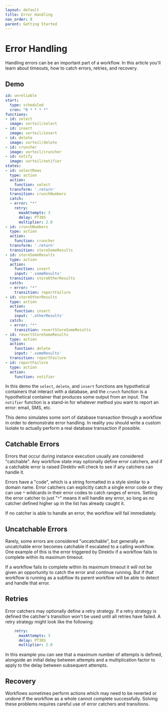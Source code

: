 ```yaml
---
layout: default
title: Error Handling
nav_order: 8
parent: Getting Started
---
```


# Error Handling 


Handling errors can be an important part of a workflow. In this article you'll learn about timeouts, how to catch errors, retries, and recovery. 

## Demo 

```yaml 
id: unreliable
start:
  type: scheduled
  cron: "0 * * * *"
functions:
- id: select
  image: vorteil/select
- id: insert
  image: vorteil/insert
- id: delete
  image: vorteil/delete
- id: cruncher
  image: vorteil/cruncher
- id: notify
  image: vorteil/notifier
states:
- id: selectRows
  type: action
  action:
    function: select
  transform: '.return'
  transition: crunchNumbers
  catch:
  - error: "*"
    retry:
      maxAttempts: 3
      delay: PT30S
      multiplier: 2.0
- id: crunchNumbers
  type: action
  action: 
    function: cruncher
  transform: '.return'
  transition: storeSomeResults
- id: storeSomeResults
  type: action
  action:
    function: insert
    input: '.someResults'
  transition: storeOtherResults
  catch:
  - error: "*"
    transition: reportFailure
- id: storeOtherResults
  type: action
  action:
    function: insert
    input: '.otherResults'
  catch:
  - error: "*"
    transition: revertStoreSomeResults
- id: revertStoreSomeResults
  type: action
  action:
    function: delete
    input: '.someResults'
  transition: reportFailure 
- id: reportFailure
  type: action
  action:
    function: notifier
```

In this demo the `select`, `delete`, and `insert` functions are hypothetical containers that interact with a database, and the `crunch` function is a hypothetical container that produces some output from an input. The `notifier` function is a stand-in for whatever method you want to report an error: email, SMS, etc.

This demo simulates some sort of database transaction through a workflow in order to demonstrate error handling. In reality you should write a custom Isolate to actually perform a real database transaction if possible.

## Catchable Errors

Errors that occur during instance execution usually are considered "catchable". Any workflow state may optionally define error catchers, and if a catchable error is raised Direktiv will check to see if any catchers can handle it. 

Errors have a "code", which is a string formatted in a style similar to a domain name. Error catchers can explicitly catch a single error code or they can use `*` wildcards in their error codes to catch ranges of errors. Setting the error catcher to just "`*`" means it will handle any error, so long as no catcher defined higher up in the list has already caught it. 

If no catcher is able to handle an error, the workflow will fail immediately.

## Uncatchable Errors 

Rarely, some errors are considered "uncatchable", but generally an uncatchable error becomes catchable if escalated to a calling workflow. One example of this is the error triggered by Direktiv if a workflow fails to complete within its maximum timeout.

If a workflow fails to complete within its maximum timeout it will not be given an opportunity to catch the error and continue running. But if that workflow is running as a subflow its parent workflow will be able to detect and handle that error.

## Retries 

Error catchers may optionally define a retry strategy. If a retry strategy is defined the catcher's transition won't be used until all retries have failed. A retry strategy might look like the following:

```yaml
    retry:
      maxAttempts: 3
      delay: PT30S
      multiplier: 2.0
```

In this example you can see that a maximum number of attempts is defined, alongside an initial delay between attempts and a multiplication factor to apply to the delay between subsequent attempts. 

## Recovery

Workflows sometimes perform actions which may need to be reverted or undone if the workflow as a whole cannot complete successfully. Solving these problems requires careful use of error catchers and transitions. 
